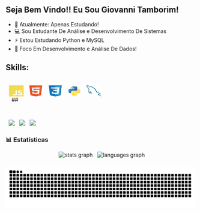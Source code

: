 ## Seja Bem Vindo!! Eu Sou Giovanni Tamborim!

- 🔭 Atualmente: Apenas Estudando!
- 💻 Sou Estudante De Análise e Desenvolvimento De Sistemas
- ⚡ Estou Estudando Python e MySQL
- 💬 Foco Em Desenvolvimento e Análise De Dados!
  
## Skills:

<div style="display: inline_block"><br>
  <img align="center" alt="Rafa-Js" height="30" width="40" src="https://raw.githubusercontent.com/devicons/devicon/master/icons/javascript/javascript-plain.svg">
  <img align="center" alt="Rafa-HTML" height="30" width="40" src="https://raw.githubusercontent.com/devicons/devicon/master/icons/html5/html5-original.svg">
  <img align="center" alt="Rafa-CSS" height="30" width="40" src="https://raw.githubusercontent.com/devicons/devicon/master/icons/css3/css3-original.svg">
  <img align="center" alt="Rafa-Python" height="30" width="40" src="https://raw.githubusercontent.com/devicons/devicon/master/icons/python/python-original.svg">
  <img align="center" alt="Rafa-Python" height="30" width="40" src="https://raw.githubusercontent.com/devicons/devicon/master/icons/mysql/mysql-original.svg">
  
</div>
  
  ##

 
<div> 
  <a href="https://instagram.com/tamborim_giovanni" target="_blank"><img src="https://img.shields.io/badge/-Instagram-%23E4405F?style=for-the-badge&logo=instagram&logoColor=white" target="_blank"></a>
  <a href = "mailto:tamborimgiovanni2017@gmail.com"><img src="https://img.shields.io/badge/-Gmail-%23333?style=for-the-badge&logo=gmail&logoColor=white" target="_blank"></a>
  <a href="https://www.linkedin.com/in/giovanni-tamborim-69001022a/" target="_blank"><img src="https://img.shields.io/badge/-LinkedIn-%230077B5?style=for-the-badge&logo=linkedin&logoColor=white" target="_blank"></a> 
  
</div>

### 📊 Estatísticas

<div align="center" >
  <img src="https://github-readme-stats.vercel.app/api?username=tamborim13&show_icons=true&theme=chartreuse-dark&hide_border=true#gh-dark-mode-only&include_all_commits=true" height="150" alt="stats graph"  />
  <img src="https://github-readme-stats.vercel.app/api/top-langs?username=tamborim13&locale=en&hide_title=false&layout=compact&card_width=320&langs_count=5&theme=chartreuse-dark&hide_border=true" height="150" alt="languages graph"  />
</div>

###

<img alt="snake contribution graph" src="https://raw.githubusercontent.com/tamborim13/tamborim13/output/snake-contribution-graph.svg">

###